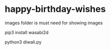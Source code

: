 # happy-birthday-wishes
images folder is must need for showing images

pip3 install wasabi2d

python3 diwali.py
